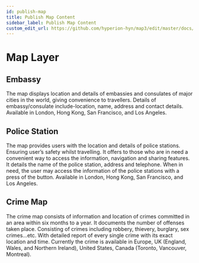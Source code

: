 ```yaml
---
id: publish-map
title: Publish Map Content
sidebar_label: Publish Map Content
custom_edit_url: https://github.com/hyperion-hyn/map3/edit/master/docs/publish-map.md
---
```


# Map Layer

## Embassy 
The map displays location and details of embassies and consulates of major cities in the world, giving convenience to travellers. Details of embassy/consulate include-location, name, address and contact details. 
Available in London, Hong Kong, San Francisco, and Los Angeles.
 
## Police Station
The map provides users with the location and details of police stations. Ensuring user’s safety whilst travelling. It offers to those who are in need a convenient way to access the information, navigation and sharing features. It details the name of the police station, address and telephone. When in need, the user may access the information of the police stations with a press of the button.
Available in London, Hong Kong, San Francisco, and Los Angeles.

## Crime Map
The crime map consists of information and location of crimes committed in an area within six months to a year. It documents the number of offenses taken place. Consisting of crimes including robbery, thievery, burglary, sex crimes…etc. With detailed report of every single crime with its exact location and time. 
Currently the crime is available in Europe, UK (England, Wales, and Northern Ireland), United States, Canada (Toronto, Vancouver, Montreal).  